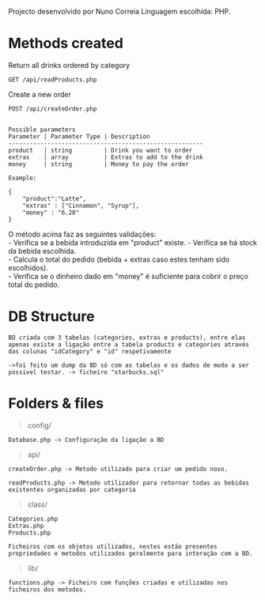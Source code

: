 Projecto desenvolvido por Nuno Correia
Linguagem escolhida: PHP.


# Methods created

Return all drinks ordered by category

    GET /api/readProducts.php


Create a new order

    POST /api/createOrder.php


    Possible parameters
    Parameter | Parameter Type | Description 
    -------------------------------------------------------
    product   | string	       | Drink you want to order
    extras    | array	       | Extras to add to the drink
    money     | string	       | Money to pay the order	

    Example:

    {
        "product":"Latte",
        "extras" : ["Cinnamon", "Syrup"],
        "money" : "6.20"
    }

O método acima faz as seguintes validações:\
    - Verifica se a bebida introduzida em "product" existe.
    - Verifica se há stock da bebida escolhida.\
    - Calcula o total do pedido (bebida + extras caso estes tenham sido escolhidos).\
    - Verifica se o dinheiro dado em "money" é suficiente para cobrir o preço total do pedido.


# DB Structure

    BD criada com 3 tabelas (categories, extras e products), entre elas apenas existe a ligação entre a tabela products e categories através das colunas "idCategory" e "id" respetivamente

    ->foi feito um dump da BD só com as tabelas e os dados de modo a ser possivel testar. -> ficheiro "starbucks.sql"


# Folders & files

>config/

    Database.php -> Configuração da ligação a BD

>api/

    createOrder.php -> Metodo utilizado para criar um pedido novo.

    readProducts.php -> Metodo utilizador para retornar todas as bebidas existentes organizadas por categoria

>class/

    Categories.php
    Extras.php
    Products.php

    Ficheiros com os objetos utilizados, nestes estão presentes propriedades e metodos utilizados geralmente para interação com a BD.

>lib/

    functions.php -> Ficheiro com funções criadas e utilizadas nos ficheiros dos metodos.
